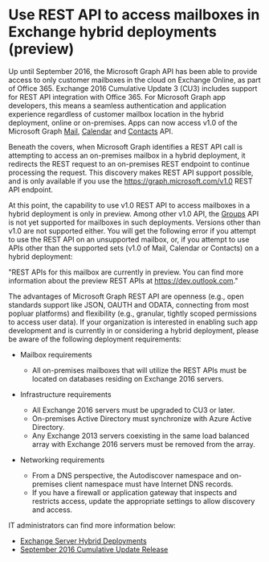 # Use REST API to access mailboxes in Exchange hybrid deployments (preview)

Up until September 2016, the Microsoft Graph API has been able to provide access to only customer mailboxes in the cloud on Exchange Online, as part of Office 365.
Exchange 2016 Cumulative Update 3 (CU3) includes support for REST API integration with Office 365. For Microsoft Graph app developers, 
this means a seamless authentication and application experience regardless of customer mailbox location in the hybrid deployment, online or on-premises. 
Apps can now access v1.0 of the Microsoft Graph [Mail](http://graph.microsoft.io/en-us/docs/api-reference/v1.0/resources/message), [Calendar](http://graph.microsoft.io/en-us/docs/api-reference/v1.0/resources/calendar) and [Contacts](http://graph.microsoft.io/en-us/docs/api-reference/v1.0/resources/contact) API. 

Beneath the covers, when Microsoft Graph identifies a REST API call is attempting to access an on-premises mailbox in a hybrid deployment, it redirects the REST 
request to an on-premises REST endpoint to continue processing the request. This discovery makes REST API support possible, and is only available if 
you use the https://graph.microsoft.com/v1.0 REST API endpoint.

At this point, the capability to use v1.0 REST API to access mailboxes in a hybrid deployment is only in preview. Among other v1.0 API, 
the [Groups](http://graph.microsoft.io/en-us/docs/api-reference/v1.0/resources/group) API is not yet supported for mailboxes in such deployments. 
Versions other than v1.0 are not supported either. You will get the following error if you attempt to use the REST API on an unsupported mailbox, 
or, if you attempt to use APIs other than the supported sets (v1.0 of Mail, Calendar or Contacts) on a hybrid deployment:

"REST APIs for this mailbox are currently in preview. You can find more information about the preview REST APIs at https://dev.outlook.com."

The advantages of Microsoft Graph REST API are openness (e.g., open standards support like JSON, OAUTH and ODATA, connecting from most popluar platforms)
and flexibility (e.g., granular, tightly scoped permissions to access user data). 
If your organization is interested in enabling such app development and is currently in or considering a hybrid deployment, please be aware of the following deployment requirements:

- Mailbox requirements

  - All on-premises mailboxes that will utilize the REST APIs must be located on databases residing on Exchange 2016 servers. 

- Infrastructure requirements

  - All Exchange 2016 servers must be upgraded to CU3 or later.  
  - On-premises Active Directory must synchronize with Azure Active Directory.
  - Any Exchange 2013 servers coexisting in the same load balanced array with Exchange 2016 servers must be removed from the array.

- Networking requirements

  - From a DNS perspective, the Autodiscover namespace and on-premises client namespace must have Internet DNS records. 
  - If you have a firewall or application gateway that inspects and restricts access, update the appropriate settings to allow discovery and access.


IT administrators can find more information below:

- [Exchange Server Hybrid Deployments](https://technet.microsoft.com/en-us/library/jj200581(v=exchg.150).aspx)
- [September 2016 Cumulative Update Release](https://blogs.technet.microsoft.com/exchange/2016/09/20/released-september-2016-quarterly-exchange-updates/) 